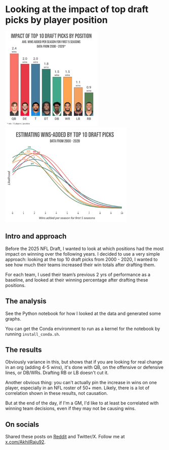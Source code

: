 # Looking at the impact of top draft picks by player position

<picture>
  <img src="./images/nfl_wins_added_by_draft_pos.png" height="300" />
  <img src="./images/nfl_wins_added_with_var.png" height="300" />
</picture>

## Intro and approach

Before the 2025 NFL Draft, I wanted to look at which positions had the most
impact on winning over the following years. I decided to use a very simple
approach: looking at the top 10 draft picks from 2000 - 2020, I wanted to see
how much their teams increased their win totals after drafting them.

For each team, I used their team’s previous 2 yrs of performance as a baseline,
and looked at their winning percentage after drafting these positions.

## The analysis

See the Python notebook for how I looked at the data and generated some graphs.

You can get the Conda environment to run as a kernel for the notebook by
running `install_conda.sh`.

## The results

Obviously variance in this, but shows that if you are looking for real change in
an org (adding 4-5 wins), it's done with QB, on the offensive or defensive
lines, or DB/WRs. Drafting RB or LB doesn't cut it.

Another obvious thing: you can't actually pin the increase in wins on one
player, especially in an NFL roster of 50+ men. Likely, there is a lot of
correlation shown in these results, not causation.

But at the end of the day, if I'm a GM, I'd like to at least be correlated with
winning team decisions, even if they may not be causing wins.

## On socials

Shared these posts on [Reddit][reddit] and Twitter/X. Follow me at
[x.com/AkhilRaju92](https://x.com/AkhilRaju92).

[reddit]: <https://www.reddit.com/r/NFL_Draft/comments/1k634w4/impact_of_top_draft_picks_by_player_position/>
